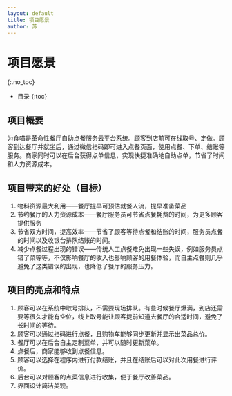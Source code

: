```yaml
---
layout: default
title: 项目愿景
author: 苏
---
```


# 项目愿景
{:.no_toc}

* 目录
{:toc}

## 项目概要

为食喵是革命性餐厅自助点餐服务云平台系统。顾客到店前可在线取号、定做。顾客到达餐厅并就坐后，通过微信扫码即可进入点餐页面，使用点餐、下单、结账等服务。商家同时可以在后台获得点单信息，实现快捷准确地自助点单，节省了时间和人力资源成本。

## 项目带来的好处（目标）

1. 物料资源最大利用——餐厅提早可预估就餐人流，提早准备菜品
2. 节约餐厅的人力资源成本——餐厅服务员可节省点餐耗费的时间，为更多顾客提供服务
3. 节省双方时间，提高效率——节省了顾客等待点餐和结账的时间，服务员点餐的时间以及收银台排队结账的时间。
4. 减少点餐过程出现的错误——传统人工点餐难免出现一些失误，例如服务员点错了菜等等，不仅影响餐厅的收入也影响顾客的用餐体验，而自主点餐则几乎避免了这类错误的出现，也降低了餐厅的服务压力。

## 项目的亮点和特点

1.	顾客可以在系统中取号排队，不需要现场排队。有些时候餐厅爆满，到店还需要等很久才能有空位，线上取号能让顾客提前知道去餐厅的合适时间，避免了长时间的等待。
2.	顾客可以通过扫码进行点餐，且购物车能够同步更新并显示出菜品总价。
3.	餐厅可以在后台自主定制菜单，并可以随时更新菜单。
4.	点餐后，商家能够收到点餐信息。
5.	顾客可以选择在程序内进行付款结账，并且在结账后可以对此次用餐进行评价。
6.	后台可以对顾客的点菜信息进行收集，便于餐厅改善菜品。
7.	界面设计简洁美观。
